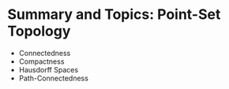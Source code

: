# Summary and Topics: Point-Set Topology 

- Connectedness
- Compactness
- Hausdorff Spaces
- Path-Connectedness
